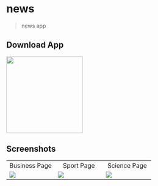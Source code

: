 # news

> news app

## Download App
<a href="https://github.com/ahmedehab122/News_app/releases/download/v1/News.apk"><img src="https://playerzon.com/asset/download.png" width="200"></img></a>

## Screenshots
<table width="100%">
  <tr>
    <td width="33.3%" align="center">
      Business Page
    </td>
        <td width="33.3%" align="center">
      Sport Page 
    </td>
    <td width="33.3%" align="center">
      Science Page
    </td>

  </tr>
  <tr>
  <td width="33.3%"><img src="https://user-images.githubusercontent.com/89398483/179770418-e6bcf7a5-3111-4a1b-bcec-4e3d51c85b9d.jpg"/></td>
   <td width="33.3%"><img src="https://user-images.githubusercontent.com/89398483/179770438-66d78564-0da7-42c2-b8d3-4e244997aab2.jpg"/></td>
     <td width="33.3%"><img src="https://user-images.githubusercontent.com/89398483/179770432-7e8a5b3e-7170-4475-bd09-5bcd3c788b7c.jpg"/></td>
 
 
 

